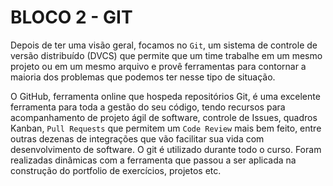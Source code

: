 # BLOCO 2 - GIT

Depois de ter uma visão geral, focamos no `Git`, um sistema de controle de versão distribuído (DVCS) que permite que um time trabalhe em um mesmo projeto ou em um mesmo arquivo e provê ferramentas para contornar a maioria dos problemas que podemos ter nesse tipo de situação.

O GitHub, ferramenta online que hospeda repositórios Git, é uma excelente ferramenta para toda a gestão do seu código, tendo recursos para acompanhamento de projeto ágil de software, controle de Issues, quadros Kanban, `Pull Requests` que permitem um `Code Review` mais bem feito, entre outras dezenas de integrações que vão facilitar sua vida com desenvolvimento de software. O git é utilizado durante todo o curso. Foram realizadas dinâmicas com a ferramenta que passou a ser aplicada na construção do portfolio de exercícios, projetos etc. 

